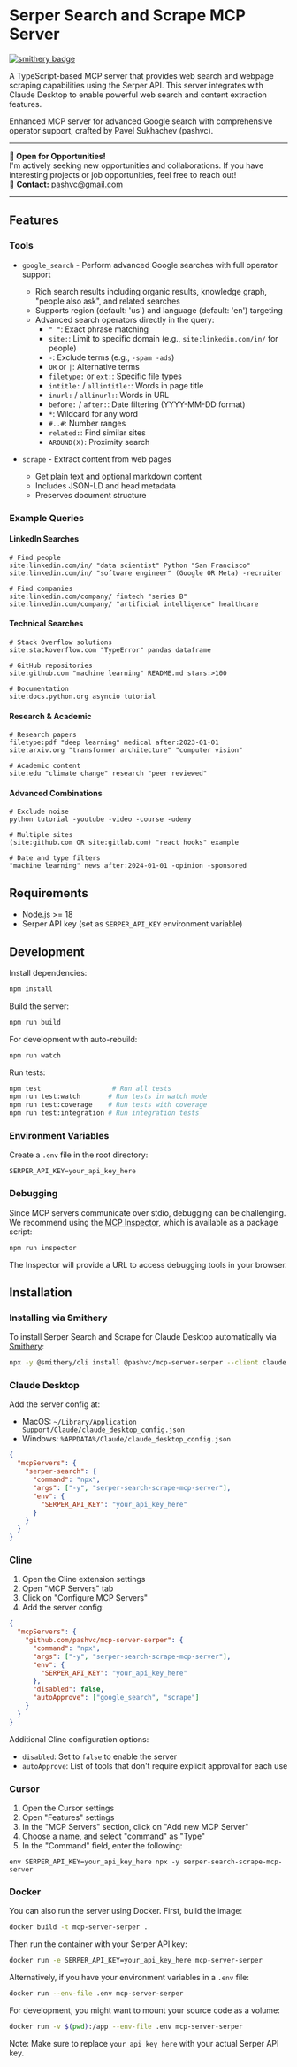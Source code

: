 # Serper Search and Scrape MCP Server
[![smithery badge](https://smithery.ai/badge/@pashvc/mcp-server-serper)](https://smithery.ai/server/@pashvc/mcp-server-serper)

A TypeScript-based MCP server that provides web search and webpage scraping capabilities using the Serper API. This server integrates with Claude Desktop to enable powerful web search and content extraction features.

Enhanced MCP server for advanced Google search with comprehensive operator support, crafted by Pavel Sukhachev (pashvc).

---

**👋 Open for Opportunities!**  
I'm actively seeking new opportunities and collaborations. If you have interesting projects or job opportunities, feel free to reach out!  
📧 **Contact:** pashvc@gmail.com

---

## Features

### Tools

- `google_search` - Perform advanced Google searches with full operator support
  - Rich search results including organic results, knowledge graph, "people also ask", and related searches
  - Supports region (default: 'us') and language (default: 'en') targeting
  - Advanced search operators directly in the query:
    - `" "`: Exact phrase matching
    - `site:`: Limit to specific domain (e.g., `site:linkedin.com/in/` for people)
    - `-`: Exclude terms (e.g., `-spam -ads`)
    - `OR` or `|`: Alternative terms
    - `filetype:` or `ext:`: Specific file types
    - `intitle:` / `allintitle:`: Words in page title
    - `inurl:` / `allinurl:`: Words in URL
    - `before:` / `after:`: Date filtering (YYYY-MM-DD format)
    - `*`: Wildcard for any word
    - `#..#`: Number ranges
    - `related:`: Find similar sites
    - `AROUND(X)`: Proximity search
  
- `scrape` - Extract content from web pages
  - Get plain text and optional markdown content
  - Includes JSON-LD and head metadata
  - Preserves document structure

### Example Queries

#### LinkedIn Searches
```
# Find people
site:linkedin.com/in/ "data scientist" Python "San Francisco"
site:linkedin.com/in/ "software engineer" (Google OR Meta) -recruiter

# Find companies  
site:linkedin.com/company/ fintech "series B" 
site:linkedin.com/company/ "artificial intelligence" healthcare
```

#### Technical Searches
```
# Stack Overflow solutions
site:stackoverflow.com "TypeError" pandas dataframe

# GitHub repositories
site:github.com "machine learning" README.md stars:>100

# Documentation
site:docs.python.org asyncio tutorial
```

#### Research & Academic
```
# Research papers
filetype:pdf "deep learning" medical after:2023-01-01
site:arxiv.org "transformer architecture" "computer vision"

# Academic content
site:edu "climate change" research "peer reviewed"
```

#### Advanced Combinations
```
# Exclude noise
python tutorial -youtube -video -course -udemy

# Multiple sites
(site:github.com OR site:gitlab.com) "react hooks" example

# Date and type filters
"machine learning" news after:2024-01-01 -opinion -sponsored
```

## Requirements

- Node.js >= 18
- Serper API key (set as `SERPER_API_KEY` environment variable)

## Development

Install dependencies:
```bash
npm install
```

Build the server:
```bash
npm run build
```

For development with auto-rebuild:
```bash
npm run watch
```

Run tests:
```bash
npm test                  # Run all tests
npm run test:watch       # Run tests in watch mode
npm run test:coverage    # Run tests with coverage
npm run test:integration # Run integration tests
```

### Environment Variables

Create a `.env` file in the root directory:

```
SERPER_API_KEY=your_api_key_here
```

### Debugging

Since MCP servers communicate over stdio, debugging can be challenging. We recommend using the [MCP Inspector](https://github.com/modelcontextprotocol/inspector), which is available as a package script:

```bash
npm run inspector
```

The Inspector will provide a URL to access debugging tools in your browser.

## Installation

### Installing via Smithery

To install Serper Search and Scrape for Claude Desktop automatically via [Smithery](https://smithery.ai/server/@marcopesani/mcp-server-serper):

```bash
npx -y @smithery/cli install @pashvc/mcp-server-serper --client claude
```

### Claude Desktop

Add the server config at:
- MacOS: `~/Library/Application Support/Claude/claude_desktop_config.json`
- Windows: `%APPDATA%/Claude/claude_desktop_config.json`

```json
{
  "mcpServers": {
    "serper-search": {
      "command": "npx",
      "args": ["-y", "serper-search-scrape-mcp-server"],
      "env": {
        "SERPER_API_KEY": "your_api_key_here"
      }
    }
  }
}
```

### Cline

1. Open the Cline extension settings
2. Open "MCP Servers" tab
3. Click on "Configure MCP Servers"
4. Add the server config:

```json
{
  "mcpServers": {
    "github.com/pashvc/mcp-server-serper": {
      "command": "npx",
      "args": ["-y", "serper-search-scrape-mcp-server"],
      "env": {
        "SERPER_API_KEY": "your_api_key_here"
      },
      "disabled": false,
      "autoApprove": ["google_search", "scrape"]
    }
  }
}
```

Additional Cline configuration options:
- `disabled`: Set to `false` to enable the server
- `autoApprove`: List of tools that don't require explicit approval for each use

### Cursor

1. Open the Cursor settings
2. Open "Features" settings
3. In the "MCP Servers" section, click on "Add new MCP Server"
4. Choose a name, and select "command" as "Type"
5. In the "Command" field, enter the following:

```
env SERPER_API_KEY=your_api_key_here npx -y serper-search-scrape-mcp-server
```

### Docker

You can also run the server using Docker. First, build the image:

```bash
docker build -t mcp-server-serper .
```

Then run the container with your Serper API key:

```bash
docker run -e SERPER_API_KEY=your_api_key_here mcp-server-serper
```

Alternatively, if you have your environment variables in a `.env` file:

```bash
docker run --env-file .env mcp-server-serper
```

For development, you might want to mount your source code as a volume:

```bash
docker run -v $(pwd):/app --env-file .env mcp-server-serper
```

Note: Make sure to replace `your_api_key_here` with your actual Serper API key.
